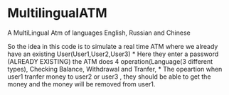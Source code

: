 # MultilingualATM
 A MultiLingual Atm of languages English, Russian and Chinese 


So the idea in this code is to simulate a real time ATM where we already have an existing User(User1,User2,User3)
     * Here they enter a password (ALREADY EXISTING) the ATM does 4 operation(Language(3 different types), Checking Balance, Withdrawal and Tranfer,
     * The opeartion when user1 tranfer money to user2 or user3 , they should be able to get the money and the money will be removed from user1.
